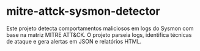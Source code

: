 # mitre-attck-sysmon-detector
Este projeto detecta comportamentos maliciosos em logs do Sysmon com base na matriz MITRE ATT&amp;CK. O projeto parseia logs, identifica técnicas de ataque e gera alertas em JSON e relatórios HTML.
